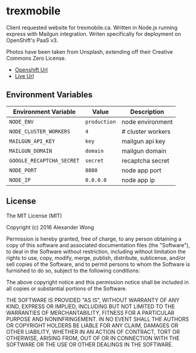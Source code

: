 # trexmobile
Client requested website for trexmobile.ca. Written in Node.js running express with Mailgun integration. Writen specifically for deployment on OpenShift's PaaS v3.

Photos have been taken from Unsplash, extending off their Creative Commons Zero License.

* [Openshift Url](http://trexmobile-trexmobile.193b.starter-ca-central-1.openshiftapps.com)
* [Live Url](https://www.trexmobile.ca/)

## Environment Variables

| Environment Variable      | Value        | Description       |
|---------------------------|--------------|-------------------|
| `NODE_ENV`                | `production` | node environment  |
| `NODE_CLUSTER_WORKERS`    | `4`          | # cluster workers |
| `MAILGUN_API_KEY`         | `key`        | mailgun api key   |
| `MAILGUN_DOMAIN`          | `domain`     | mailgun domain    |
| `GOOGLE_RECAPTCHA_SECRET` | `secret`     | recaptcha secret  |
| `NODE_PORT`               | `8080`       | node app port     |
| `NODE_IP`                 | `0.0.0.0`    | node app ip       |

## License

The MIT License (MIT)

Copyright (c) 2016 Alexander Wong

Permission is hereby granted, free of charge, to any person obtaining a copy
of this software and associated documentation files (the "Software"), to deal
in the Software without restriction, including without limitation the rights
to use, copy, modify, merge, publish, distribute, sublicense, and/or sell
copies of the Software, and to permit persons to whom the Software is
furnished to do so, subject to the following conditions:

The above copyright notice and this permission notice shall be included in all
copies or substantial portions of the Software.

THE SOFTWARE IS PROVIDED "AS IS", WITHOUT WARRANTY OF ANY KIND, EXPRESS OR
IMPLIED, INCLUDING BUT NOT LIMITED TO THE WARRANTIES OF MERCHANTABILITY,
FITNESS FOR A PARTICULAR PURPOSE AND NONINFRINGEMENT. IN NO EVENT SHALL THE
AUTHORS OR COPYRIGHT HOLDERS BE LIABLE FOR ANY CLAIM, DAMAGES OR OTHER
LIABILITY, WHETHER IN AN ACTION OF CONTRACT, TORT OR OTHERWISE, ARISING FROM,
OUT OF OR IN CONNECTION WITH THE SOFTWARE OR THE USE OR OTHER DEALINGS IN THE
SOFTWARE.
